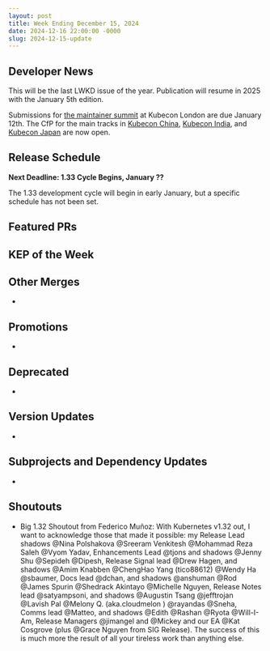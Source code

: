 ```yaml
---
layout: post
title: Week Ending December 15, 2024
date: 2024-12-16 22:00:00 -0000
slug: 2024-12-15-update
---
```


## Developer News

This will be the last LWKD issue of the year.  Publication will resume in 2025 with the January 5th edition.

Submissions for [the maintainer summit](https://events.linuxfoundation.org/kubecon-cloudnativecon-europe/features-add-ons/maintainer-summit/#call-for-proposals) at Kubecon London are due January 12th.  The CfP for the main tracks in [Kubecon China](https://events.linuxfoundation.org/kubecon-cloudnativecon-china/program/call-for-proposal/), [Kubecon India](https://events.linuxfoundation.org/kubecon-cloudnativecon-india/program/cfp/), and [Kubecon Japan](https://events.linuxfoundation.org/kubecon-cloudnativecon-japan/program/cfp/) are now open.

## Release Schedule

**Next Deadline: 1.33 Cycle Begins, January ??**

The 1.33 development cycle will begin in early January, but a specific schedule has not been set.

## Featured PRs


## KEP of the Week


## Other Merges

*

## Promotions

*

## Deprecated

*

## Version Updates

*

## Subprojects and Dependency Updates

*

## Shoutouts

* Big 1.32 Shoutout from Federico Muñoz: With Kubernetes v1.32 out, I want to acknowledge those that made it possible: my Release Lead shadows @Nina Polshakova @Sreeram Venkitesh @Mohammad Reza Saleh @Vyom Yadav, Enhancements Lead @tjons and shadows @Jenny Shu @Sepideh @Dipesh, Release Signal lead @Drew Hagen, and shadows @Amim Knabben @ChengHao Yang (tico88612) @Wendy Ha @sbaumer, Docs lead @dchan, and shadows @anshuman @Rod @James Spurin @Shedrack Akintayo @Michelle Nguyen, Release Notes lead @satyampsoni, and shadows @Augustin Tsang @jefftrojan @Lavish Pal @Melony Q. (aka.cloudmelon ) @rayandas @Sneha, Comms lead @Matteo, and shadows @Edith @Rashan @Ryota @Will-I-Am, Release Managers @jimangel and @Mickey and our EA @Kat Cosgrove (plus @Grace Nguyen from SIG Release). The success of this is much more the result of all your tireless work than anything else.
